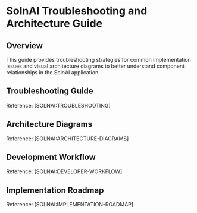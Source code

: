# SolnAI Troubleshooting and Architecture Guide

## Overview

This guide provides troubleshooting strategies for common implementation issues and visual architecture diagrams to better understand component relationships in the SolnAI application.

## Troubleshooting Guide

Reference: [SOLNAI:TROUBLESHOOTING]

## Architecture Diagrams

Reference: [SOLNAI:ARCHITECTURE-DIAGRAMS]

## Development Workflow

Reference: [SOLNAI:DEVELOPER-WORKFLOW]

## Implementation Roadmap

Reference: [SOLNAI:IMPLEMENTATION-ROADMAP] 